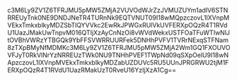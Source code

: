 c3M6Ly9ZV1Z6TFRJMU5pMW5ZMjA2VUVOdWJrZzJVMUZUYm1adlV6STNRREUyTnk0NE9DNDJNeTR4TURnNk9EQTVNUT09I18wMQpzczovL1lXVnpMVEkxTmkxblkyMDZSbTlQYVVkc2EwRkJPWGxRUlVkUVFERXpOQzR4T1RVdU1UazJMakUwTnpvM016QTIjXzAyCnNzOi8vWVdWekxUSTFOaTFuWTIwNlJtOVBhVWRzYTBGQk9YbFFSVWRRUURFek5DNHhPVFV1TVRrNExqSTFNam8zTXpBMyNfMDMKc3M6Ly9ZV1Z6TFRJMU5pMW5ZMjA2Wm1GQ1FXOUVOVFJyT0RkVlNrYzNRREUzTWk0NU9TNHhPVEF1TWpNd09qSXpOelU9I18wNApzczovL1lXVnpMVEkxTmkxblkyMDZabUZDUVc5RU5UUnJPRGRWU2tjM1FERXpOQzR4T1RVdU1UazRMakUzT0RveU16YzIjXzA1Cg==